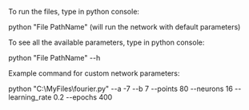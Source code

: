 To run the files, type in python console:

python "File PathName" (will run the network with default parameters)

To see all the available parameters, type in python console: 

python "File PathName" --h

Example command for custom network parameters: 

python "C:\MyFiles\fourier.py" --a -7 --b 7 --points 80 --neurons 16 --learning_rate 0.2 --epochs 400 

